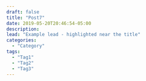 ```yaml
---
draft: false
title: "Post7"
date: 2019-05-20T20:46:54-05:00
description:
lead: "Example lead - highlighted near the title"
categories:
  - "Category"
tags:
  - "Tag1"
  - "Tag2"
  - "Tag3"
---
```

